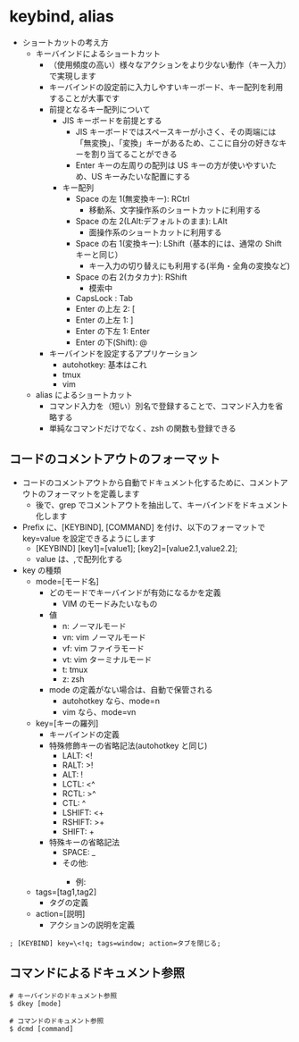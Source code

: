 # keybind, alias

- ショートカットの考え方
  - キーバインドによるショートカット
    - （使用頻度の高い）様々なアクションをより少ない動作（キー入力）で実現します
    - キーバインドの設定前に入力しやすいキーボード、キー配列を利用することが大事です
    - 前提となるキー配列について
      - JIS キーボードを前提とする
        - JIS キーボードではスペースキーが小さく、その両端には「無変換」、「変換」キーがあるため、ここに自分の好きなキーを割り当てることができる
        - Enter キーの左周りの配列は US キーの方が使いやすいため、US キーみたいな配置にする
      - キー配列
        - Space の左 1(無変換キー): RCtrl
          - 移動系、文字操作系のショートカットに利用する
        - Space の左 2(LAlt:デフォルトのまま): LAlt
          - 面操作系のショートカットに利用する
        - Space の右 1(変換キー): LShift（基本的には、通常の Shift キーと同じ）
          - キー入力の切り替えにも利用する(半角・全角の変換など)
        - Space の右 2(カタカナ): RShift
          - 模索中
        - CapsLock : Tab
        - Enter の上左 2: [
        - Enter の上左 1: ]
        - Enter の下左 1: Enter
        - Enter の下(Shift): @
    - キーバインドを設定するアプリケーション
      - autohotkey: 基本はこれ
      - tmux
      - vim
  - alias によるショートカット
    - コマンド入力を（短い）別名で登録することで、コマンド入力を省略する
    - 単純なコマンドだけでなく、zsh の関数も登録できる

## コードのコメントアウトのフォーマット

- コードのコメントアウトから自動でドキュメント化するために、コメントアウトのフォーマットを定義します
  - 後で、grep でコメントアウトを抽出して、キーバインドをドキュメント化します
- Prefix に、[KEYBIND], [COMMAND] を付け、以下のフォーマットで key=value を設定できるようにします
  - [KEYBIND] [key1]=[value1]; [key2]=[value2.1,value2.2];
  - value は、,で配列化する
- key の種類
  - mode=[モード名]
    - どのモードでキーバインドが有効になるかを定義
      - VIM のモードみたいなもの
    - 値
      - n: ノーマルモード
      - vn: vim ノーマルモード
      - vf: vim ファイラモード
      - vt: vim ターミナルモード
      - t: tmux
      - z: zsh
    - mode の定義がない場合は、自動で保管される
      - autohotkey なら、mode=n
      - vim なら、mode=vn
  - key=[キーの羅列]
    - キーバインドの定義
    - 特殊修飾キーの省略記法(autohotkey と同じ)
      - LALT: \<!
      - RALT: \>!
      - ALT: !
      - LCTL: \<^
      - RCTL: \>^
      - CTL: ^
      - LSHIFT: \<+
      - RSHIFT: \>+
      - SHIFT: +
    - 特殊キーの省略記法
      - SPACE: \_
      - その他: <KEYNAME>
        - 例: <ESC>
  - tags=[tag1,tag2]
    - タグの定義
  - action=[説明]
    - アクションの説明を定義

```
; [KEYBIND] key=\<!q; tags=window; action=タブを閉じる;
```

## コマンドによるドキュメント参照

```
# キーバインドのドキュメント参照
$ dkey [mode]

# コマンドのドキュメント参照
$ dcmd [command]
```

